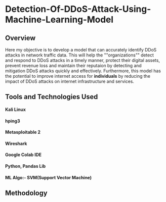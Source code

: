 # Detection-Of-DDoS-Attack-Using-Machine-Learning-Model


## Overview

Here my objective is to develop a model that can accurately identify DDoS attacks in network traffic data. This will help the ""organizations"" detect and respond to DDoS attacks in a timely manner, protect their digital assets, prevent revenue loss and maintain their reputaion by detecting and mitigation DDoS attacks quickly and effectively. Furthermore, this model has the potential to improve internet access for **individuals** by reducing the impact of DDoS attacks on internet infrastructure and services.

## Tools and Technologies Used

#### Kali Linux
#### hping3
#### Metasploitable 2
#### Wireshark
#### Google Colab IDE
#### Python, Pandas Lib
#### ML Algo:- SVM(Support Vector Machine)

## Methodology



